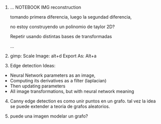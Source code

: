 1. ...
    NOTEBOOK IMG reconstruction

    tomando primera diferencia, 
    luego la segundad diferencia, 

    no estoy construyendo un polinomio de taylor 2D?

    Repetir usando distintas bases de transformadas

    ...
2. gimp: 
Scale Image: alt+d
Export As: Alt+a

3. Edge detection
Ideas:
- Neural Network parameters as an image,
- Computing its derivatives as a filter (laplacian)
- Then updating parameters
- All image transformations, but with neural network meaning

4. Canny edge detection es como unir puntos en un grafo.
   tal vez la idea se puede extender a teoria de grafos aleatorios.
   
5. puede una imagen modelar un grafo?
